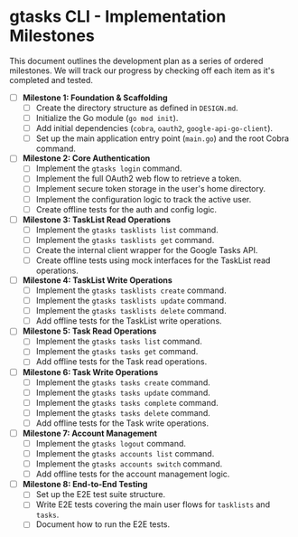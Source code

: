 # gtasks CLI - Implementation Milestones

This document outlines the development plan as a series of ordered milestones. We will track our progress by checking off each item as it's completed and tested.

- [ ] **Milestone 1: Foundation & Scaffolding**
  - [ ] Create the directory structure as defined in `DESIGN.md`.
  - [ ] Initialize the Go module (`go mod init`).
  - [ ] Add initial dependencies (`cobra`, `oauth2`, `google-api-go-client`).
  - [ ] Set up the main application entry point (`main.go`) and the root Cobra command.

- [ ] **Milestone 2: Core Authentication**
  - [ ] Implement the `gtasks login` command.
  - [ ] Implement the full OAuth2 web flow to retrieve a token.
  - [ ] Implement secure token storage in the user's home directory.
  - [ ] Implement the configuration logic to track the active user.
  - [ ] Create offline tests for the auth and config logic.

- [ ] **Milestone 3: TaskList Read Operations**
  - [ ] Implement the `gtasks tasklists list` command.
  - [ ] Implement the `gtasks tasklists get` command.
  - [ ] Create the internal client wrapper for the Google Tasks API.
  - [ ] Create offline tests using mock interfaces for the TaskList read operations.

- [ ] **Milestone 4: TaskList Write Operations**
  - [ ] Implement the `gtasks tasklists create` command.
  - [ ] Implement the `gtasks tasklists update` command.
  - [ ] Implement the `gtasks tasklists delete` command.
  - [ ] Add offline tests for the TaskList write operations.

- [ ] **Milestone 5: Task Read Operations**
  - [ ] Implement the `gtasks tasks list` command.
  - [ ] Implement the `gtasks tasks get` command.
  - [ ] Add offline tests for the Task read operations.

- [ ] **Milestone 6: Task Write Operations**
  - [ ] Implement the `gtasks tasks create` command.
  - [ ] Implement the `gtasks tasks update` command.
  - [ ] Implement the `gtasks tasks complete` command.
  - [ ] Implement the `gtasks tasks delete` command.
  - [ ] Add offline tests for the Task write operations.

- [ ] **Milestone 7: Account Management**
  - [ ] Implement the `gtasks logout` command.
  - [ ] Implement the `gtasks accounts list` command.
  - [ ] Implement the `gtasks accounts switch` command.
  - [ ] Add offline tests for the account management logic.

- [ ] **Milestone 8: End-to-End Testing**
  - [ ] Set up the E2E test suite structure.
  - [ ] Write E2E tests covering the main user flows for `tasklists` and `tasks`.
  - [ ] Document how to run the E2E tests.
